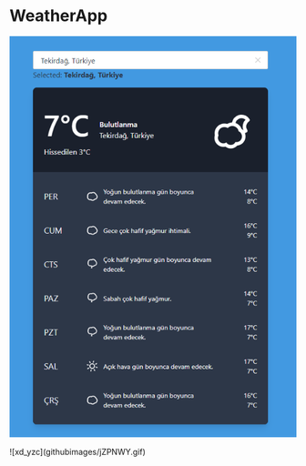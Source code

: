 WeatherApp
============================================
<p align="center">
<img src="https://github.com/atakanhr/WeatherApp/raw/master/githubimages/1.PNG" alt="Build Status"></a>
</p>
![xd_yzc](githubimages/jZPNWY.gif)
